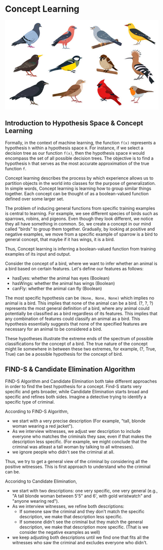 # Concept Learning

<img src = "../assets/birds-concept.png" alt= "Birds Concept">

## Introduction to Hypothesis Space & Concept Learning

Formally, in the context of machine learning, the function ```f(x)``` represents a hypothesis ```h```  within a hypothesis space ```H```. For instance, if we select a decision tree as our function ```f(x)```, then the hypothesis space ```H``` would encompass the set of all possible decision trees. The objective is to find a hypothesis ```h``` that serves as the most accurate approximation of the true function ```f```.

Concept learning describes the process by which experience allows us to partition objects in the world into classes for the purpose of generalization. In simple words, Concept learning is learning how to group similar things together. Each concept can be thought of as a boolean-valued function defined over some larger set.

The problem of inducing general functions from specific training examples is central
to learning. For example, we see different species of birds such as sparrows, robins, and pigeons. Even though they look different, we notice they all have something in common. So, we create a concept in our mind called "birds" to group them together. Gradually, by looking at positive and negative examples, we move from a specific example of sparrow is a bird to general concept, that maybe if it has wings, it is a bird.

Thus, Concept learning is inferring a boolean-valued function from training examples of
its input and output.

Consider the concept of a bird, where we want to infer whether an animal is a bird based on certain features. Let's define our features as follows:

* hasEyes: whether the animal has eyes (Boolean)
* hasWings: whether the animal has wings (Boolean)
* canFly: whether the animal can fly (Boolean)

The most specific hypothesis can be ```(None, None, None)``` which implies no animal is a bird. This implies that none of the animal can be a bird. (?, ?, ?) represents the most general definition of a bird, where any animal could potentially be classified as a bird regardless of its features. This implies that any combination of features could classify an animal as a bird. This hypothesis essentially suggests that none of the specified features are necessary for an animal to be considered a bird.

These hypotheses illustrate the extreme ends of the spectrum of possible classifications for the concept of a bird. The true nature of the concept might lie somewhere in between these two extremes, for example, (?, True, True) can be a possible hypothesis for the concept of bird.

## FIND-S & Candidate Elimination Algorithm

FIND-S Algorithm and Candidate Elimination both take different approaches in order to find the best hypothesis for a concept. Find-S starts very specific and gets broader, while Candidate Elimination starts broad and specific and refines both sides. Imagine a detective trying to identify a specific type of criminal.

According to FIND-S Algorithm,

* we start with a very precise description (For example, "tall, blonde woman wearing a red jacket").
* As we interview witnesses, we adjust wer description to include everyone who matches the criminals they saw, even if that makes the description less specific. (For example, we might conclude that the criminal was atleast a tall woman by talking to all witnesses).
* we ignore people who didn't see the criminal at all.

Thus, we try to get a general view of the criminal by considering all the positive witnesses. This is first approach to understand who the criminal can be.

Accoridng to Candidate Elimination,

* we start with two descriptions: one very specific, one very general (e.g., "A tall blonde woman between 5'5" and 6', with gold wristwatch" and "anyone wearing red").
* As we interview witnesses, we refine both descriptions:
    * If someone saw the criminal and they don't match the specific description, we make that description less specific.
    * If someone didn't see the criminal but they match the general description, we make that description more specific. (That is we consider the negative examples as well)
* we keep adjusting both descriptions until we find one that fits all the witnesses who saw the criminal and excludes everyone who didn't.